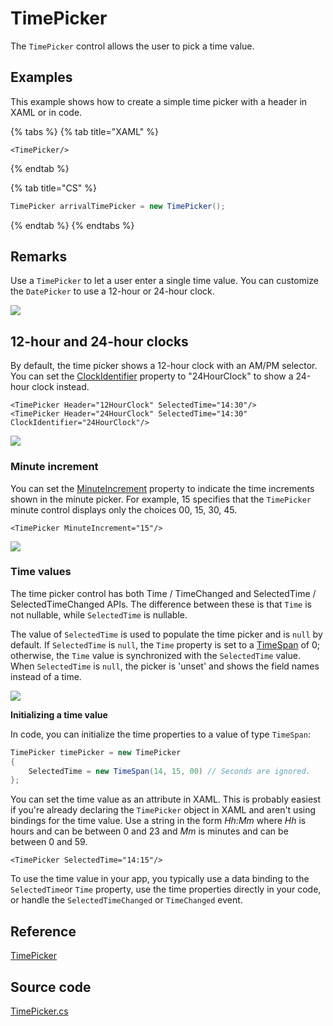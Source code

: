 # TimePicker

The `TimePicker` control allows the user to pick a time value.

## Examples

This example shows how to create a simple time picker with a header in XAML or in code.

{% tabs %}
{% tab title="XAML" %}
```markup
<TimePicker/>
```
{% endtab %}

{% tab title="CS" %}
```csharp
TimePicker arrivalTimePicker = new TimePicker();
```
{% endtab %}
{% endtabs %}

## Remarks <a href="#remarks" id="remarks"></a>

Use a `TimePicker` to let a user enter a single time value. You can customize the `DatePicker` to use a 12-hour or 24-hour clock.

![](<../../.gitbook/assets/image (22).png>)

## 12-hour and 24-hour clocks

By default, the time picker shows a 12-hour clock with an AM/PM selector. You can set the [ClockIdentifier](https://docs.microsoft.com/en-us/uwp/api/windows.ui.xaml.controls.timepicker.clockidentifier?view=winrt-19041#Windows\_UI\_Xaml\_Controls\_TimePicker\_ClockIdentifier) property to "24HourClock" to show a 24-hour clock instead.

```markup
<TimePicker Header="12HourClock" SelectedTime="14:30"/>
<TimePicker Header="24HourClock" SelectedTime="14:30" ClockIdentifier="24HourClock"/>
```

![](<../../.gitbook/assets/image (19).png>)

### Minute increment <a href="#minute-increment" id="minute-increment"></a>

You can set the [MinuteIncrement](https://docs.microsoft.com/en-us/uwp/api/windows.ui.xaml.controls.timepicker.minuteincrement?view=winrt-19041#Windows\_UI\_Xaml\_Controls\_TimePicker\_MinuteIncrement) property to indicate the time increments shown in the minute picker. For example, 15 specifies that the `TimePicker` minute control displays only the choices 00, 15, 30, 45.

```markup
<TimePicker MinuteIncrement="15"/>
```

![](<../../.gitbook/assets/image (10).png>)

### Time values <a href="#time-values" id="time-values"></a>

The time picker control has both Time / TimeChanged and SelectedTime / SelectedTimeChanged APIs. The difference between these is that `Time` is not nullable, while `SelectedTime` is nullable.

The value of `SelectedTime` is used to populate the time picker and is `null` by default. If `SelectedTime` is `null`, the `Time` property is set to a [TimeSpan](https://docs.microsoft.com/en-us/dotnet/api/system.timespan?view=dotnet-uwp-10.0\&preserve-view=true) of 0; otherwise, the `Time` value is synchronized with the `SelectedTime` value. When `SelectedTime` is `null`, the picker is 'unset' and shows the field names instead of a time.

![](<../../.gitbook/assets/image (20).png>)

**Initializing a time value**

In code, you can initialize the time properties to a value of type `TimeSpan`:

```csharp
TimePicker timePicker = new TimePicker
{
    SelectedTime = new TimeSpan(14, 15, 00) // Seconds are ignored.
};
```

You can set the time value as an attribute in XAML. This is probably easiest if you're already declaring the `TimePicker` object in XAML and aren't using bindings for the time value. Use a string in the form _Hh:Mm_ where _Hh_ is hours and can be between 0 and 23 and _Mm_ is minutes and can be between 0 and 59.

```markup
<TimePicker SelectedTime="14:15"/>
```

To use the time value in your app, you typically use a data binding to the `SelectedTime`or `Time` property, use the time properties directly in your code, or handle the `SelectedTimeChanged` or `TimeChanged` event.

## Reference <a href="#reference" id="reference"></a>

[TimePicker](http://reference.avaloniaui.net/api/Avalonia.Controls/TimePicker/)

## Source code <a href="#source-code" id="source-code"></a>

[TimePicker.cs](https://github.com/AvaloniaUI/Avalonia/blob/master/src/Avalonia.Controls/DateTimePickers/TimePicker.cs)
